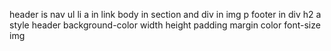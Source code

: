 header is nav ul li a in link 
body in section and div  in img p 
footer in div h2 a 
style header background-color width height padding margin color font-size img 
 
